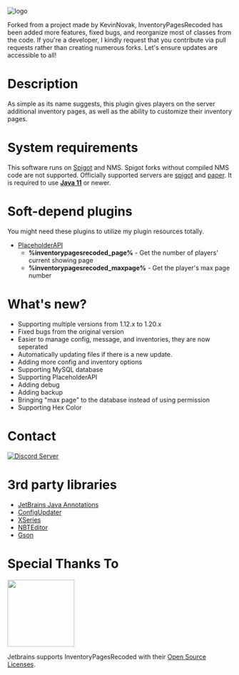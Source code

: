 ![logo](https://i.imgur.com/d9eYvao.png)

Forked from a project made by KevinNovak, InventoryPagesRecoded has been added more features, fixed bugs, and reorganize most of classes from the code. If you're a developer, I kindly request that you contribute via pull requests rather than creating numerous forks. Let's ensure updates are accessible to all!

# Description
As simple as its name suggests, this plugin gives players on the server additional inventory pages, as well as the ability to customize their inventory pages.

# System requirements
This software runs on [Spigot](https://www.spigotmc.org/) and NMS.
Spigot forks without compiled NMS code are not supported.
Officially supported servers are [spigot](https://www.spigotmc.org/) and [paper](https://papermc.io/).
It is required to use [**Java 11**](https://www.oracle.com/java/technologies/javase/jdk11-archive-downloads.html) or newer.

# Soft-depend plugins
You might need these plugins to utilize my plugin resources totally.
- [PlaceholderAPI](https://www.spigotmc.org/resources/placeholderapi.6245/)
	-   **%inventorypagesrecoded_page%** - Get the number of players' current showing page
	-   **%inventorypagesrecoded_maxpage%** - Get the player's max page number

# What's new?
- Supporting multiple versions from 1.12.x to 1.20.x
- Fixed bugs from the original version
- Easier to manage config, message, and inventories, they are now seperated
- Automatically updating files if there is a new update. 
- Adding more config and inventory options
- Supporting MySQL database
- Supporting PlaceholderAPI
- Adding debug
- Adding backup
- Bringing "max page" to the database instead of using permission
- Supporting Hex Color

# Contact

[![Discord Server](https://discord.com/api/guilds/1187827789664096267/widget.png?style=banner3)](https://discord.gg/XdJfN2X)


# 3rd party libraries
- [JetBrains Java Annotations](https://mvnrepository.com/artifact/org.jetbrains/annotations)
- [ConfigUpdater](https://github.com/tchristofferson/Config-Updater)
- [XSeries](https://github.com/CryptoMorin/XSeries)
- [NBTEditor](https://github.com/BananaPuncher714/NBTEditor)
- [Gson](https://github.com/google/gson)

# Special Thanks To
[<img src="https://user-images.githubusercontent.com/21148213/121807008-8ffc6700-cc52-11eb-96a7-2f6f260f8fda.png" alt="" width="150">](https://www.jetbrains.com)

Jetbrains supports InventoryPagesRecoded with their [Open Source Licenses](https://www.jetbrains.com/opensource/).
